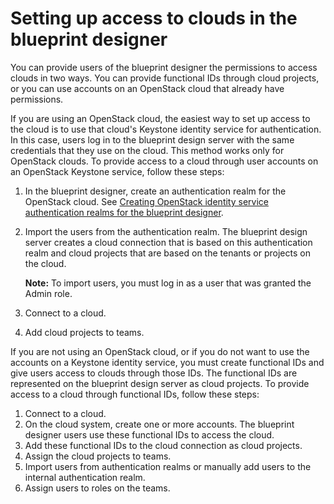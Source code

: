 # Setting up access to clouds in the blueprint designer

You can provide users of the blueprint designer the permissions to access clouds in two ways. You can provide functional IDs through cloud projects, or you can use accounts on an OpenStack cloud that already have permissions.

If you are using an OpenStack cloud, the easiest way to set up access to the cloud is to use that cloud's Keystone identity service for authentication. In this case, users log in to the blueprint design server with the same credentials that they use on the cloud. This method works only for OpenStack clouds. To provide access to a cloud through user accounts on an OpenStack Keystone service, follow these steps:

1.  In the blueprint designer, create an authentication realm for the OpenStack cloud. See [Creating OpenStack identity service authentication realms for the blueprint designer](security_realms_openstack.md).
2.  Import the users from the authentication realm. The blueprint design server creates a cloud connection that is based on this authentication realm and cloud projects that are based on the tenants or projects on the cloud.

    **Note:** To import users, you must log in as a user that was granted the Admin role.

3.  Connect to a cloud.
4.  Add cloud projects to teams.

If you are not using an OpenStack cloud, or if you do not want to use the accounts on a Keystone identity service, you must create functional IDs and give users access to clouds through those IDs. The functional IDs are represented on the blueprint design server as cloud projects. To provide access to a cloud through functional IDs, follow these steps:

1.  Connect to a cloud.
2.  On the cloud system, create one or more accounts. The blueprint designer users use these functional IDs to access the cloud.
3.  Add these functional IDs to the cloud connection as cloud projects.
4.  Assign the cloud projects to teams.
5.  Import users from authentication realms or manually add users to the internal authentication realm.
6.  Assign users to roles on the teams.

